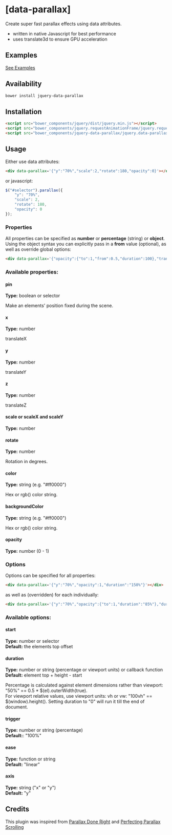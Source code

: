 # [data-parallax]
Create super fast parallax effects using data attributes.

* written in native Javascript for best performance
* uses translate3d to ensure GPU acceleration

## Examples

[See Examples](http://kasparsj.github.io/jquery-data-parallax/bower_components/jquery-data-parallax/examples/)

## Availability

```bash
bower install jquery-data-parallax
```

## Installation

```html
<script src="bower_components/jquery/dist/jquery.min.js"></script>
<script src="bower_components/jquery.requestAnimationFrame/jquery.requestAnimationFrame.min.js"></script>
<script src="bower_components/jquery-data-parallax/jquery.data-parallax.min.js"></script>
```

## Usage

Either use data attributes:

```html
<div data-parallax='{"y":"70%","scale":2,"rotate":180,"opacity":0}'></div>
```

or javascript:

```javascript
$("#selector").parallax({
    "y": "70%",
    "scale": 2,
    "rotate": 180,
    "opacity": 0
});
```

### Properties

All properties can be specified as **number** or **percentage** (string) or **object**.  
Using the object syntax you can explicitly pass in a **from** value (optional), as well as override global options:

```html
<div data-parallax='{"opacity":{"to":1,"from":0.5,"duration":100},"translateY":"50%","duration":200}'></div>
```

### Available properties:

#### pin
**Type:** boolean or selector

Make an elements' position fixed during the scene.

#### x
**Type:** number

translateX

#### y
**Type:** number

translateY

#### z
**Type:** number

translateZ

#### scale or scaleX and scaleY
**Type:** number

#### rotate
**Type:** number

Rotation in degrees.

#### color
**Type:** string (e.g. "#ff0000")

Hex or rgb() color string.

#### backgroundColor
**Type:** string (e.g. "#ff0000")

Hex or rgb() color string.

#### opacity
**Type:** number (0 - 1)


### Options

Options can be specified for all properties:

```html
<div data-parallax='{"y":"70%","opacity":1,"duration":"150%"}'></div>
```

as well as (overridden) for each individually:

```html
<div data-parallax='{"y":"70%","opacity":{"to":1,"duration":"85%"},"duration":"150%"}'></div>
```

### Available options:

#### start
**Type:** number or selector  
**Default:** the elements top offset

#### duration
**Type:** number or string (percentage or viewport units) or callback function  
**Default:** element top + height - start

Percentage is calculated against element dimensions rather than viewport: "50%" == 0.5 * $(el).outerWidth(true).  
For viewport relative values, use viewport units: vh or vw: "100vh" == $(window).height().
Setting duration to "0" will run it till the end of document.

#### trigger
**Type:** number or string (percentage)  
**Default:**: "100%"

#### ease
**Type:** function or string  
**Default:** "linear"

#### axis
**Type:** string ("x" or "y")  
**Default:** "y"

## Credits
This plugin was inspired from [Parallax Done Right](https://medium.com/@dhg/parallax-done-right-82ced812e61c) and [Perfecting Parallax Scrolling](https://github.com/Form5/parallax)
